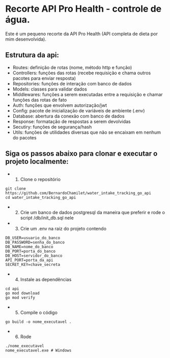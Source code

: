 # Recorte API Pro Health - controle de água.

Este é um pequeno recorte da API Pro Health (API completa de dieta por mim desenvolvida).

## Estrutura da api:
* Routes: definição de rotas (nome, método http e função)
* Controllers: funções das rotas (recebe requisição e chama outros pacotes para enviar resposta)
* Repositories: funções de interação com banco de dados
* Models: classes para validar dados
* Middlewares: funções a serem executadas entre a requisição e chamar funções das rotas de fato
* Auth: funções que envolvem autorização/jwt
* Config: pacote de inicialização de variáveis de ambiente (.env)
* Database: abertura da conexão com banco de dados
* Response: formatação de respostas a serem devolvidas
* Secutiry: funções de segurança/hash
* Utils: funções de utilidades diversas que não se encaixam em nenhum do pacotes

## Siga os passos abaixo para clonar e executar o projeto localmente:
* 1. Clone o repositório
```
git clone https://github.com/BernardoChamilet/water_intake_tracking_go_api
cd water_intake_tracking_go_api
```
* 2. Crie um banco de dados postgresql da maneira que preferir e rode o script /db/init_db.sql nele

* 3. Crie um .env na raiz do projeto contendo
```
DB_USER=usuario_do_banco
DB_PASSWORD=senha_do_banco
DB_NAME=nome_do_banco
DB_PORT=porta_do_banco
DB_HOST=servidor_do_banco
API_PORT=porta_da_api
SECRET_KEY=chave_secreta
```
* 4. Instale as dependências
```
cd api
go mod download
go mod verify
```
* 5. Compile o código
```
go build -o nome_executavel .
```
* 6. Rode
```
./nome_executavel
nome_executavel.exe # Windows
```